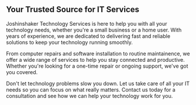 ---
---
## Your Trusted Source for IT Services
Joshinshaker Technology Services is here to help you with all your technology needs, whether you're a small business or a home user. With years of experience, we are dedicated to delivering fast and reliable solutions to keep your technology running smoothly.

From computer repairs and software installation to routine maintainence, we offer a wide range of services to help you stay connected and productive. Whether you're looking for a one-time repair or ongoing support, we've got you covered.

Don't let technology problems slow you down. Let us take care of all your IT needs so you can focus on what really matters. Contact us today for a consultation and see how we can help your technology work for you.
